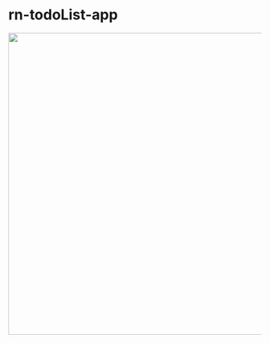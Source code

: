 # rn-todoList-app
<div>
  <img height="600px" src="https://res.cloudinary.com/tuananh18/image/upload/v1631776049/yftwp6yeb5pdgz2u4yzl.png" >
 </div>
